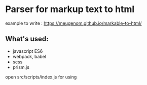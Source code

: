 # Parser for markup text to html

example to write : <https://meugenom.github.io/markable-to-html/>

## What's used:
- javascript ES6
- webpack, babel
- scss
- prism.js 

open src/scripts/index.js for using 
